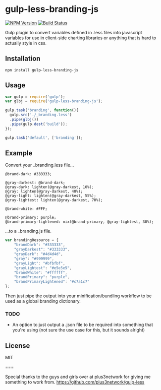 gulp-less-branding-js
======

[![NPM Version](https://img.shields.io/npm/v/gulp-less-branding-js.svg)](https://www.npmjs.com/package/gulp-less-branding-js)
[![Build Status](https://travis-ci.org/mtgibbs/gulp-less-branding-js.svg?branch=master)](https://travis-ci.org/mtgibbs/gulp-less-branding-js)

Gulp plugin to convert variables defined in .less files into javascript variables for use in client-side charting libraries or anything that is hard to actually style in css.

## Installation

```
npm install gulp-less-branding-js
```

## Usage

```js
var gulp = require('gulp');
var glbj = require('gulp-less-branding-js');

gulp.task('branding', function(){
  gulp.src('./_branding.less')
  .pipe(glbj())
  .pipe(gulp.dest('build'));
});

gulp.task('default', ['branding']);
```

## Example

Convert your _branding.less file...

```less
@brand-dark: #333333;

@gray-darkest: @brand-dark;
@gray-dark: lighten(@gray-darkest, 10%);
@gray: lighten(@gray-darkest, 40%);
@gray-light: lighten(@gray-darkest, 55%);
@gray-lightest: lighten(@gray-darkest, 70%);

@brand-white: #FFF;

@brand-primary: purple;
@brand-primary-lightened: mix(@brand-primary, @gray-lightest, 30%);
```

...to a _branding.js file.

```js
var brandingResource = {
    "brandDark": "#333333",
    "grayDarkest": "#333333",
    "grayDark": "#4d4d4d",
    "gray": "#999999",
    "grayLight": "#bfbfbf",
    "grayLightest": "#e5e5e5",
    "brandWhite": "#ffffff",
    "brandPrimary": "purple",
    "brandPrimaryLightened": "#c7a1c7"
};
```

Then just pipe the output into your minification/bundling workflow to be used as a global branding dictionary.

### TODO

- An option to just output a .json file to be required into something that you're using (not sure the use case for this, but it sounds alright)

## License

MIT


===

Special thanks to the guys and girls over at plus3network for giving me something to work from. https://github.com/plus3network/gulp-less
